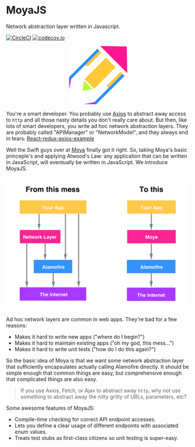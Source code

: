 # MoyaJS
Network abstraction layer written in Javascript.

[![CircleCI](https://circleci.com/gh/MoyaJS/MoyaJS.svg?style=shield)](https://circleci.com/gh/MoyaJS/MoyaJS)
[![codecov.io](https://codecov.io/github/MoyaJS/MoyaJS/coverage.svg?branch=master)](https://codecov.io/github/MoyaJS/MoyaJS?branch=master)

<p align="center">
  <img height="160" src="web/logo_github.png" />
</p>

You're a smart developer. You probably use [Axios](https://github.com/mzabriskie/axios) to abstract away access to
`http` and all those nasty details you don't really care about. But then,
like lots of smart developers, you write ad hoc network abstraction layers. They
are probably called "APIManager" or "NetworkModel", and they always end in tears:
[React-redux-axios-example](https://github.com/oviava/react-redux-axios-example)

Well the Swift guys over at [Moya](https://github.com/Moya/Moya) finally got it right.  So, taking Moya's basic princeple's and applying Atwood's Law: any application that can be written in JavaScript, will eventually be written in JavaScript.  We introduce MoyaJS.

![MoyaJS Overview](web/diagram.png)

Ad hoc network layers are common in web apps. They're bad for a few reasons:

- Makes it hard to write new apps ("where do I begin?")
- Makes it hard to maintain existing apps ("oh my god, this mess...")
- Makes it hard to write unit tests ("how do I do this again?")

So the basic idea of Moya is that we want some network abstraction layer that
sufficiently encapsulates actually calling Alamofire directly. It should be simple
enough that common things are easy, but comprehensive enough that complicated things
are also easy.

> If you use Axios, Fetch, or Ajax to abstract away `http`, why not use something
to abstract away the nitty gritty of URLs, parameters, etc?

Some awesome features of MoyaJS:

- Compile-time checking for correct API endpoint accesses.
- Lets you define a clear usage of different endpoints with associated enum values.
- Treats test stubs as first-class citizens so unit testing is super-easy.